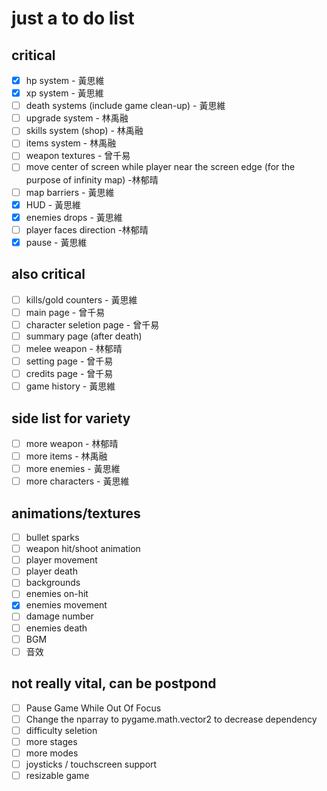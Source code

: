 # just a to do list

## critical

- [x] hp system - 黃思維
- [x] xp system - 黃思維
- [ ] death systems (include game clean-up) - 黃思維
- [ ] upgrade system - 林禹融
- [ ] skills system (shop) - 林禹融
- [ ] items system - 林禹融
- [ ] weapon textures - 曾千易
- [ ] move center of screen while player near the screen edge (for the purpose of infinity map) -林郁晴
- [ ] map barriers - 黃思維
- [x] HUD - 黃思維
- [x] enemies drops - 黃思維
- [ ] player faces direction -林郁晴
- [x] pause - 黃思維

## also critical

- [ ] kills/gold counters - 黃思維
- [ ] main page - 曾千易
- [ ] character seletion page - 曾千易
- [ ] summary page (after death)
- [ ] melee weapon - 林郁晴
- [ ] setting page - 曾千易
- [ ] credits page - 曾千易
- [ ] game history - 黃思維

## side list for variety

- [ ] more weapon - 林郁晴
- [ ] more items - 林禹融
- [ ] more enemies - 黃思維
- [ ] more characters - 黃思維

## animations/textures

- [ ] bullet sparks
- [ ] weapon hit/shoot animation
- [ ] player movement 
- [ ] player death
- [ ] backgrounds
- [ ] enemies on-hit
- [x] enemies movement
- [ ] damage number
- [ ] enemies death
- [ ] BGM
- [ ] 音效

## not really vital, can be postpond

- [ ] Pause Game While Out Of Focus
- [ ] Change the nparray to pygame.math.vector2 to decrease dependency
- [ ] difficulty seletion
- [ ] more stages
- [ ] more modes
- [ ] joysticks / touchscreen support
- [ ] resizable game
